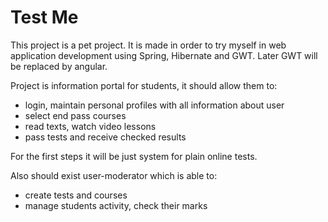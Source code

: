 Test Me
======
This project is a pet project. It is made in order to try myself in web application 
development using Spring, Hibernate and GWT. Later GWT will be replaced by angular.

Project is information portal for students, it should allow them to:
* login, maintain personal profiles with all information about user
* select end pass courses
* read texts, watch video lessons
* pass tests and receive checked results

For the first steps it will be just system for plain online tests.

Also should exist user-moderator which is able to:
* create tests and courses
* manage students activity, check their marks
